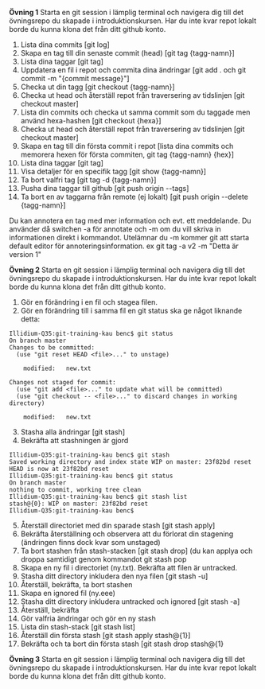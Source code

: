 **Övning 1**
Starta en git session i lämplig terminal och navigera dig till det övningsrepo du skapade i introduktionskursen. 
Har du inte kvar repot lokalt borde du kunna klona det från ditt github konto.

1. Lista dina commits [git log]
1. Skapa en tag till din senaste commit (head) [git tag {tagg-namn}]
1. Lista dina taggar [git tag]
1. Uppdatera en fil i repot och commita dina ändringar [git add . och git commit -m "{commit message}"]
1. Checka ut din tagg [git checkout {tagg-namn}]
1. Checka ut head och återställ repot från traversering av tidslinjen [git checkout master]
1. Lista din commits och checka ut samma commit som du taggade men använd hexa-hashen [git checkout {hexa}]
1. Checka ut head och återställ repot från traversering av tidslinjen [git checkout master]
1. Skapa en tag till din första commit i repot [lista dina commits och memorera hexen för första commiten, git tag {tagg-namn} {hex}]
1. Lista dina taggar [git tag]
1. Visa detaljer för en specifik tagg [git show {tagg-namn}]
1. Ta bort valfri tag [git tag -d {tagg-namn}]
1. Pusha dina taggar till github [git push origin --tags]
1. Ta bort en av taggarna från remote (ej lokalt) [git push origin --delete {tagg-namn}]

Du kan annotera en tag med mer information och evt. ett meddelande. Du använder då switchen -a för annotate och -m om du vill skriva in informationen direkt i kommandot. Utelämnar du -m kommer git att starta default editor för annoteringsinformation.
ex git tag -a v2 -m "Detta är version 1"



**Övning 2**
Starta en git session i lämplig terminal och navigera dig till det övningsrepo du skapade i introduktionskursen. 
Har du inte kvar repot lokalt borde du kunna klona det från ditt github konto.
1. Gör en förändring i en fil och stagea filen.
1. Gör en förändring till i samma fil en git status ska ge något liknande detta:
```
Illidium-Q35:git-training-kau benc$ git status
On branch master
Changes to be committed:
  (use "git reset HEAD <file>..." to unstage)

	modified:   new.txt

Changes not staged for commit:
  (use "git add <file>..." to update what will be committed)
  (use "git checkout -- <file>..." to discard changes in working directory)

	modified:   new.txt
```
3. Stasha alla ändringar [git stash]
1. Bekräfta att stashningen är gjord 
```
Illidium-Q35:git-training-kau benc$ git stash
Saved working directory and index state WIP on master: 23f82bd reset
HEAD is now at 23f82bd reset
Illidium-Q35:git-training-kau benc$ git status
On branch master
nothing to commit, working tree clean
Illidium-Q35:git-training-kau benc$ git stash list
stash@{0}: WIP on master: 23f82bd reset
Illidium-Q35:git-training-kau benc$ 
```
5. Återställ directoriet med din sparade stash [git stash apply]
6. Bekräfta återställning och observera att du förlorat din stagening (ändringen finns dock kvar som unstaged)
1. Ta bort stashen från stash-stacken [git stash drop] (du kan applya och droppa samtidigt genom kommandot git stash pop
1. Skapa en ny fil i directoriet (ny.txt). Bekräfta att filen är untracked.
1. Stasha ditt directory inkludera den nya filen [git stash -u]
1. Återställ, bekräfta, ta bort stashen 
1. Skapa en ignored fil (ny.eee)
1. Stasha ditt directory inkludera untracked och ignored [git stash -a]
1. Återställ, bekräfta
1. Gör valfria ändringar och gör en ny stash
1. Lista din stash-stack [git stash list]
1. Återställ din första stash [git stash apply stash@{1}]
1. Bekräfta och ta bort din första stash [git stash drop stash@{1}

**Övning 3**
Starta en git session i lämplig terminal och navigera dig till det övningsrepo du skapade i introduktionskursen. 
Har du inte kvar repot lokalt borde du kunna klona det från ditt github konto.




